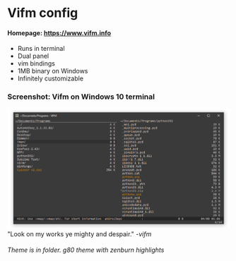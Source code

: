 # Vifm config
#### Homepage: https://www.vifm.info

- Runs in terminal
- Dual panel
- vim bindings
- 1MB binary on Windows
- Infinitely customizable

### Screenshot: Vifm on Windows 10 terminal
![](/vifm/awesome-vifm.png)
"Look on my works ye mighty and despair." _-vifm_
###### Theme is in folder. g80 theme with zenburn highlights
